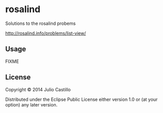 # rosalind

Solutions to the rosalind probems

http://rosalind.info/problems/list-view/

## Usage

FIXME

## License

Copyright © 2014 Julio Castillo

Distributed under the Eclipse Public License either version 1.0 or (at
your option) any later version.
